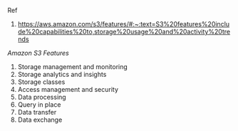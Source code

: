 Ref

1. https://aws.amazon.com/s3/features/#:~:text=S3%20features%20include%20capabilities%20to,storage%20usage%20and%20activity%20trends

_Amazon S3 Features_

1. Storage management and monitoring
2. Storage analytics and insights
3. Storage classes
4. Access management and security
5. Data processing
6. Query in place
7. Data transfer
8. Data exchange
